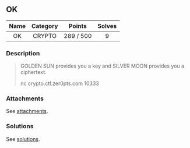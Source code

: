 ## OK

|  Name  |  Category  |  Points  |  Solves  |
| :----: | :----: | :----: | :----: |
|  OK  |  CRYPTO  |  289 / 500  |  9  |

### Description
> GOLDEN SUN provides you a key and SILVER MOON provides you a ciphertext.
> 
> nc crypto.ctf.zer0pts.com 10333

### Attachments
See [attachments](https://github.com/roadicing/ctf-writeups/tree/main/2022/zer0ptsctf/ok/attachments).

### Solutions
See [solutions](https://github.com/roadicing/ctf-writeups/tree/main/2022/zer0ptsctf/ok/solutions).
